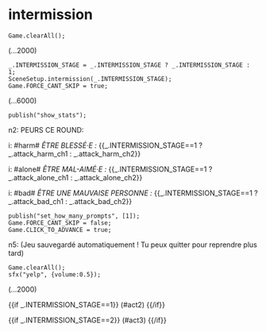 # intermission

`Game.clearAll();`

(...2000)

```
_.INTERMISSION_STAGE = _.INTERMISSION_STAGE ? _.INTERMISSION_STAGE : 1;
SceneSetup.intermission(_.INTERMISSION_STAGE);
Game.FORCE_CANT_SKIP = true;
```

(...6000)

```
publish("show_stats");
```

n2: PEURS CE ROUND:

i: #harm# *ÊTRE BLESSÉ·E :* {{_.INTERMISSION_STAGE==1 ? _.attack_harm_ch1 : _.attack_harm_ch2}}

i: #alone# *ÊTRE MAL-AIMÉ·E :* {{_.INTERMISSION_STAGE==1 ? _.attack_alone_ch1 : _.attack_alone_ch2}}

i: #bad# *ÊTRE UNE MAUVAISE PERSONNE :* {{_.INTERMISSION_STAGE==1 ? _.attack_bad_ch1 : _.attack_bad_ch2}}


```
publish("set_how_many_prompts", [1]);
Game.FORCE_CANT_SKIP = false;
Game.CLICK_TO_ADVANCE = true;
```

n5: (Jeu sauvegardé automatiquement ! Tu peux quitter pour reprendre plus tard)

```
Game.clearAll();
sfx("yelp", {volume:0.5});
```

(...2000)

{{if _.INTERMISSION_STAGE==1}}
(#act2)
{{/if}}

{{if _.INTERMISSION_STAGE==2}}
(#act3)
{{/if}}
